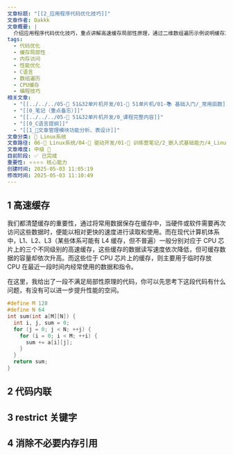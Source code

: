 ```yaml
---
文章标题: "[[2_应用程序代码优化技巧]]"
文章作者: Dakkk
文章概要: |
  介绍应用程序代码优化技巧，重点讲解高速缓存局部性原理，通过二维数组遍历示例说明缓存友好的编程方式，提及代码内联、restrict关键字等优化手段。
tags:
  - 代码优化
  - 缓存局部性
  - 内存访问
  - 性能优化
  - C语言
  - 数组遍历
  - CPU缓存
  - 编程技巧
相关文章:
  - "[[../../../05-🔧 51&32单片机开发/01-🎯 51单片机/01-📚 基础入门/_常用函数]]"
  - "[[0_笔记（重点备忘）]]"
  - "[[../../../05-🔧 51&32单片机开发/0_课程完整内容]]"
  - "[[0_C语言提纲]]"
  - "[[1_📕文章管理模块功能分析、表设计]]"
文章分类: 🐧 Linux系统
文章路径: 06-🐧 Linux系统/04-🔌 驱动开发/01-📝 训练营笔记/2_嵌入式基础能力/4_Linux应用开发/2_应用程序代码优化技巧.md
文章难度: 中级 🌳
目前阶段: ✅ 已完成
重要性: ⭐⭐⭐⭐ 核心能力
创建时间: 2025-05-03 11:05:19
修改时间: 2025-05-03 11:10:49
---
```

## 1 高速缓存

我们都清楚缓存的重要性，通过将常用数据保存在缓存中，当硬件或软件需要再次访问这些数据时，便能以相对更快的速度进行读取和使用。而在现代计算机体系中，L1、L2、L3（某些体系可能有 L4 缓存，但不普遍）一般分别对应于 CPU 芯片上的三个不同级别的高速缓存，这些缓存的数据读写速度依次降低，但可缓存数据的容量却依次升高。而这些位于 CPU 芯片上的缓存，则主要用于临时存放 CPU 在最近一段时间内经常使用的数据和指令。

在这里，我给出了一段不满足局部性原理的代码，你可以先思考下这段代码有什么问题，有没有可以进一步提升性能的空间。
```C
#define M 128
#define N 64
int sum(int a[M][N]) {
  int i, j, sum = 0;
  for (j = 0; j < N; ++j) {
    for (i = 0; i < M; ++i) {
      sum += a[i][j];
    }
  }
  return sum;
}
```
## 2 代码内联

## 3 restrict 关键字

## 4 消除不必要内存引用